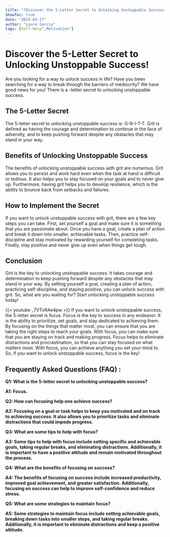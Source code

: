 ```yaml
---
title: "?Discover the 5-Letter Secret to Unlocking Unstoppable Success!"
ShowToc: true 
date: "2023-03-17"
author: "Laura Garcia" 
tags: [Self-Help",Motivation"]
---
```

# Discover the 5-Letter Secret to Unlocking Unstoppable Success!

Are you looking for a way to unlock success in life? Have you been searching for a way to break through the barriers of mediocrity? We have good news for you! There is a -letter secret to unlocking unstoppable success. 

## The 5-Letter Secret

The 5-letter secret to unlocking unstoppable success is: G-R-I-T-T. Grit is defined as having the courage and determination to continue in the face of adversity, and to keep pushing forward despite any obstacles that may stand in your way. 

## Benefits of Unlocking Unstoppable Success

The benefits of unlocking unstoppable success with grit are numerous. Grit allows you to persist and work hard even when the task at hand is difficult or tedious. It also helps you to stay focused on your goals and to never give up. Furthermore, having grit helps you to develop resilience, which is the ability to bounce back from setbacks and failures. 

## How to Implement the Secret

If you want to unlock unstoppable success with grit, there are a few key steps you can take. First, set yourself a goal and make sure it is something that you are passionate about. Once you have a goal, create a plan of action and break it down into smaller, achievable tasks. Then, practice self-discipline and stay motivated by rewarding yourself for completing tasks. Finally, stay positive and never give up even when things get tough. 

## Conclusion

Grit is the key to unlocking unstoppable success. It takes courage and determination to keep pushing forward despite any obstacles that may stand in your way. By setting yourself a goal, creating a plan of action, practicing self-discipline, and staying positive, you can unlock success with grit. So, what are you waiting for? Start unlocking unstoppable success today!

{{< youtube _7VTvRAe4pw >}} 
If you want to unlock unstoppable success, the 5-letter secret is focus. Focus is the key to success in any endeavor. It is the ability to prioritize, set goals, and stay dedicated to achieving them. By focusing on the things that matter most, you can ensure that you are taking the right steps to reach your goals. With focus, you can make sure that you are staying on track and making progress. Focus helps to eliminate distractions and procrastination, so that you can stay focused on what matters most. With focus, you can achieve anything you set your mind to. So, if you want to unlock unstoppable success, focus is the key!

## Frequently Asked Questions (FAQ) :
**Q1: What is the 5-letter secret to unlocking unstoppable success?**

**A1: Focus.**

**Q2: How can focusing help one achieve success?**

**A2: Focusing on a goal or task helps to keep you motivated and on track to achieving success. It also allows you to prioritize tasks and eliminate distractions that could impede progress.**

**Q3: What are some tips to help with focus?**

**A3: Some tips to help with focus include setting specific and achievable goals, taking regular breaks, and eliminating distractions. Additionally, it is important to have a positive attitude and remain motivated throughout the process.**

**Q4: What are the benefits of focusing on success?**

**A4: The benefits of focusing on success include increased productivity, improved goal achievement, and greater satisfaction. Additionally, focusing on success can help to improve self-confidence and reduce stress.**

**Q5: What are some strategies to maintain focus?**

**A5: Some strategies to maintain focus include setting achievable goals, breaking down tasks into smaller steps, and taking regular breaks. Additionally, it is important to eliminate distractions and keep a positive attitude.**





